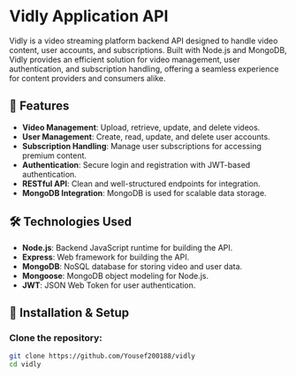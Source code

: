 # Vidly Application API

Vidly is a video streaming platform backend API designed to handle video content, user accounts, and subscriptions. Built with Node.js and MongoDB, Vidly provides an efficient solution for video management, user authentication, and subscription handling, offering a seamless experience for content providers and consumers alike.

## 🚀 Features

- **Video Management**: Upload, retrieve, update, and delete videos.
- **User Management**: Create, read, update, and delete user accounts.
- **Subscription Handling**: Manage user subscriptions for accessing premium content.
- **Authentication**: Secure login and registration with JWT-based authentication.
- **RESTful API**: Clean and well-structured endpoints for integration.
- **MongoDB Integration**: MongoDB is used for scalable data storage.

## 🛠️ Technologies Used

- **Node.js**: Backend JavaScript runtime for building the API.
- **Express**: Web framework for building the API.
- **MongoDB**: NoSQL database for storing video and user data.
- **Mongoose**: MongoDB object modeling for Node.js.
- **JWT**: JSON Web Token for user authentication.

## 📝 Installation & Setup

### Clone the repository:

```bash
git clone https://github.com/Yousef200188/vidly
cd vidly

